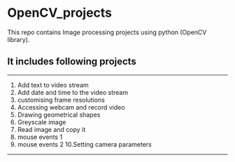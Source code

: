 # OpenCV_projects
This repo contains Image processing projects using python (OpenCV library).

## It includes following projects
----
1. Add text to video stream
2. Add date and time to the video stream
3. customising frame resolutions
4. Accessing webcam and record video
5. Drawing geometrical shapes 
6. Greyscale image
7. Read image and copy it
8. mouse events 1
9. mouse events 2
10.Setting camera parameters
----

